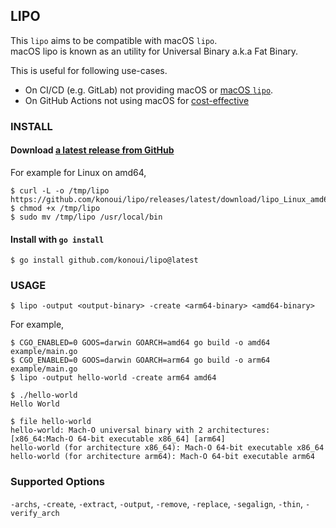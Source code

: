 ## LIPO

This `lipo` aims to be compatible with macOS `lipo`.  
macOS lipo is known as an utility for Universal Binary a.k.a Fat Binary.

This is useful for following use-cases.

- On CI/CD (e.g. GitLab) not providing macOS or [macOS `lipo`](https://ss64.com/osx/lipo.html).
- On GitHub Actions not using macOS for [cost-effective](https://docs.github.com/en/billing/managing-billing-for-github-actions/about-billing-for-github-actions)

### INSTALL

#### Download [a latest release from GitHub](https://github.com/konoui/lipo/releases/latest)

For example for Linux on amd64,

```
$ curl -L -o /tmp/lipo https://github.com/konoui/lipo/releases/latest/download/lipo_Linux_amd64
$ chmod +x /tmp/lipo
$ sudo mv /tmp/lipo /usr/local/bin
```

#### Install with `go install`

```
$ go install github.com/konoui/lipo@latest
```

### USAGE

```
$ lipo -output <output-binary> -create <arm64-binary> <amd64-binary>
```

For example,

```
$ CGO_ENABLED=0 GOOS=darwin GOARCH=amd64 go build -o amd64 example/main.go
$ CGO_ENABLED=0 GOOS=darwin GOARCH=arm64 go build -o arm64 example/main.go
$ lipo -output hello-world -create arm64 amd64
```

```
$ ./hello-world
Hello World

$ file hello-world
hello-world: Mach-O universal binary with 2 architectures: [x86_64:Mach-O 64-bit executable x86_64] [arm64]
hello-world (for architecture x86_64): Mach-O 64-bit executable x86_64
hello-world (for architecture arm64): Mach-O 64-bit executable arm64
```

### Supported Options

`-archs`, `-create`, `-extract`, `-output`, `-remove`, `-replace`, `-segalign`, `-thin`, `-verify_arch`

